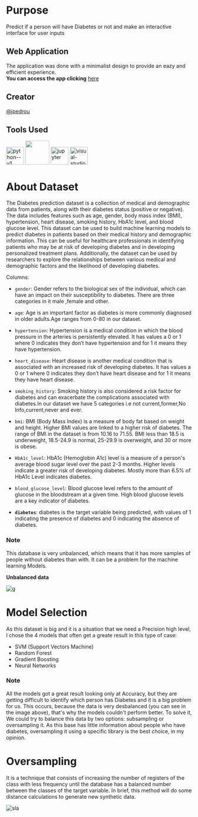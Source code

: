 # Purpose
Predict if a person will have Diabetes or not and make an interactive interface for user inputs
## Web Application
The application was done with a minimalist design to provide an eazy and efficient experience. <br> **You can access the app clicking** [here](https://diabetesapp.streamlit.app/)
## Creator
[@jpedrou](https://github.com/jpedrou)
## Tools Used
<img width="48" height="48" src="https://img.icons8.com/color/48/python--v1.png" alt="python--v1"/> <img width=65 src='https://github.com/jpedrou/DiabetesPrediction/assets/127536464/e159c810-b104-44c7-bba1-86ec218f139e'> <img width="48" height="48" src="https://img.icons8.com/fluency/48/jupyter.png" alt="jupyter"/> <img width="48" height="48" src="https://img.icons8.com/color/48/visual-studio-code-2019.png" alt="visual-studio-code-2019"/>

# About Dataset
The Diabetes prediction dataset is a collection of medical and demographic data from patients, along with their diabetes status (positive or negative). The data includes features such as age, gender, body mass index (BMI), hypertension, heart disease, smoking history, HbA1c level, and blood glucose level. This dataset can be used to build machine learning models to predict diabetes in patients based on their medical history and demographic information. This can be useful for healthcare professionals in identifying patients who may be at risk of developing diabetes and in developing personalized treatment plans. Additionally, the dataset can be used by researchers to explore the relationships between various medical and demographic factors and the likelihood of developing diabetes.

Columns:
- `gender`: Gender refers to the biological sex of the individual, which can have an impact on their susceptibility to diabetes. There are three categories in it male ,female and other.

- `age`: Age is an important factor as diabetes is more commonly diagnosed in older adults.Age ranges from 0-80 in our dataset.

- `hypertension`: Hypertension is a medical condition in which the blood pressure in the arteries is persistently elevated. It has values a 0 or 1 where 0 indicates they don’t have hypertension and for 1 it means they have hypertension.

- `heart_disease`: Heart disease is another medical condition that is associated with an increased risk of developing diabetes. It has values a 0 or 1 where 0 indicates they don’t have heart disease and for 1 it means they have heart disease.

- `smoking_history`: Smoking history is also considered a risk factor for diabetes and can exacerbate the complications associated with diabetes.In our dataset we have 5 categories i.e not current,former,No Info,current,never and ever.

- `bmi`: BMI (Body Mass Index) is a measure of body fat based on weight and height. Higher BMI values are linked to a higher risk of diabetes. The range of BMI in the dataset is from 10.16 to 71.55. BMI less than 18.5 is underweight, 18.5-24.9 is normal, 25-29.9 is overweight, and 30 or more is obese.

- `HbA1c_level`: HbA1c (Hemoglobin A1c) level is a measure of a person's average blood sugar level over the past 2-3 months. Higher levels indicate a greater risk of developing diabetes. Mostly more than 6.5% of HbA1c Level indicates diabetes.

- `blood_glucose_level`: Blood glucose level refers to the amount of glucose in the bloodstream at a given time. High blood glucose levels are a key indicator of diabetes.

- **`diabetes`**: diabetes is the target variable being predicted, with values of 1 indicating the presence of diabetes and 0 indicating the absence of diabetes.
### Note
This database is very unbalanced, which means that it has more samples of people without diabetes than with. It can be a problem for the machine learning Models.

**Unbalanced data**

![g](https://github.com/jpedrou/DiabetesPrediction/assets/127536464/7a5967b5-5ed4-4995-9903-a7d6c9d5955f)
# Model Selection
As this dataset is big and it is a situation that we need a Precision high level, I chose the 4 models that often get a greate result in this type of case:
- SVM (Support Vectors Machine)
- Random Forest
- Gradient Boosting
- Neural Networks
### Note
All the models got a great result looking only at Accuracy, but they are getting difficult to identify which person has Diabetes and it is a big problem for us. This occurs, because the data is very desbalanced (you can see in the image above), that's why the models couldn't perform better. To solve it, We could try to balance this data by two options: subsampling or oversampling it. As this base has little information about people who have diabetes, oversampling it using a specific library is the best choice, in my opinion.
# Oversampling
It is a technique that consists of increasing the number of registers of the class with less frequency until the database has a balanced number between the classes of the target variable. In brief, this method will do some distance calculations to generate new synthetic data.

![sla](https://github.com/jpedrou/DiabetesPrediction/assets/127536464/64aeff65-0a3c-4f64-b685-452b4493ac7c)

